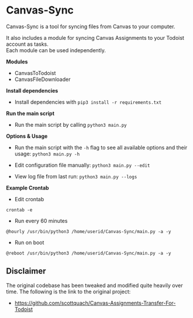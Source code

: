 # Canvas-Sync

Canvas-Sync is a tool for syncing files from Canvas to your computer.

It also includes a module for syncing Canvas Assignments to your Todoist account as tasks.  
Each module can be used independently.

**Modules**

- CanvasToTodoist
- CanvasFileDownloader

**Install dependencies**

- Install dependencies with `pip3 install -r requirements.txt`

**Run the main script**

- Run the main script by calling `python3 main.py`

**Options & Usage**

- Run the main script with the `-h` flag to see all available options and their usage: `python3 main.py -h`

- Edit configuration file manually: `python3 main.py --edit`

- View log file from last run: `python3 main.py --logs`

**Example Crontab**

- Edit crontab

```
crontab -e
```

- Run every 60 minutes

```
@hourly /usr/bin/python3 /home/userid/Canvas-Sync/main.py -a -y
```

- Run on boot

```
@reboot /usr/bin/python3 /home/userid/Canvas-Sync/main.py -a -y
```

## Disclaimer

The original codebase has been tweaked and modified quite heavily over time. The following is the link to the original project:

- <https://github.com/scottquach/Canvas-Assignments-Transfer-For-Todoist>
